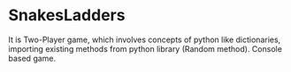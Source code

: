 # SnakesLadders

It is Two-Player game, which involves concepts of python like dictionaries, importing existing methods from python library (Random method). Console based game.
